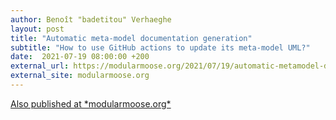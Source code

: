 ```yaml
---
author: Benoît "badetitou" Verhaeghe
layout: post
title: "Automatic meta-model documentation generation"
subtitle: "How to use GitHub actions to update its meta-model UML?"
date:  2021-07-19 08:00:00 +200
external_url: https://modularmoose.org/2021/07/19/automatic-metamodel-documentation-generation.html
external_site: modularmoose.org
---
```


<div class="text-center">
    <a class="m-button" href="https://modularmoose.org/2021/07/19/automatic-metamodel-documentation-generation.html" target="_blank">
        Also published at *modularmoose.org*
        <i class="fas fa-external-link-alt"></i>
    </a>
</div>
